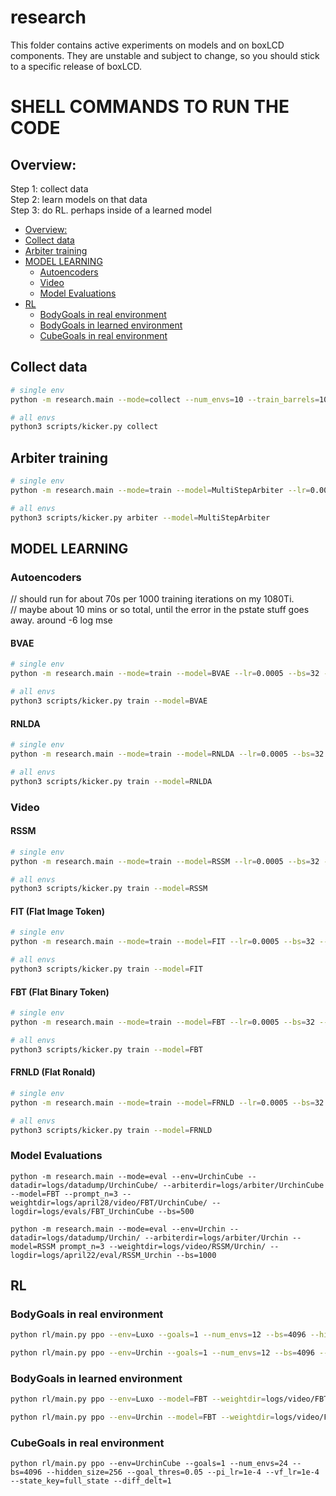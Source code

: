 # research

This folder contains active experiments on models and on boxLCD components.
They are unstable and subject to change, so you should stick to a specific release of boxLCD.

# SHELL COMMANDS TO RUN THE CODE
## Overview:

Step 1: collect data <br>
Step 2: learn models on that data <br>
Step 3: do RL. perhaps inside of a learned model <br>

- [Overview:](#overview)
- [Collect data](#collect-data)
- [Arbiter training](#arbiter-training)
- [MODEL LEARNING](#model-learning)
  - [Autoencoders](#autoencoders)
  - [Video](#video)
  - [Model Evaluations](#model-evaluations)
- [RL](#rl)
  - [BodyGoals in real environment](#bodygoals-in-real-environment)
  - [BodyGoals in learned environment](#bodygoals-in-learned-environment)
  - [CubeGoals in real environment](#cubegoals-in-real-environment)

## Collect data

```bash
# single env
python -m research.main --mode=collect --num_envs=10 --train_barrels=100 --test_barrels=10 --env=Urchin --logdir=logs/datadump/Urchin
```

```bash
# all envs
python3 scripts/kicker.py collect
```

## Arbiter training

```bash
# single env
python -m research.main --mode=train --model=MultiStepArbiter --lr=0.0005 --bs=32 --log_n=1000 --datadir=logs/datadump/Urchin --logdir=logs/Urchin --total_itr=30000  --nfilter=64 --hidden_size=256 --window=5
```

```bash
# all envs
python3 scripts/kicker.py arbiter --model=MultiStepArbiter
```

## MODEL LEARNING

### Autoencoders

// should run for about 70s per 1000 training iterations on my 1080Ti. <br>
// maybe about 10 mins or so total, until the error in the pstate stuff goes away. around -6 log mse

#### BVAE

```bash
# single env
python -m research.main --mode=train --model=BVAE --lr=0.0005 --bs=32 --log_n=1000 --datadir=logs/Urchin --logdir=logs/encoder/BVAE/Urchin --total_itr=30000 --total_itr=30000 --hidden_size=64 --vqK=64 --vqD=16 --nfilter=16 --window=5
```

```bash
# all envs
python3 scripts/kicker.py train --model=BVAE
```

#### RNLDA

```bash
# single env
python -m research.main --mode=train --model=RNLDA --lr=0.0005 --bs=32 --log_n=1000 --datadir=logs/Urchin --logdir=logs/encoder/RNLDA/Urchin --total_itr=30000 --total_itr=30000 --hidden_size=64 --vqK=64 --vqD=8 --nfilter=16 --window=5
```

```bash
# all envs
python3 scripts/kicker.py train --model=RNLDA
```

### Video

#### RSSM

```bash
# single env
python -m research.main --mode=train --model=RSSM --lr=0.0005 --bs=32 --log_n=1000 --datadir=logs/Urchin --logdir=logs/video/RSSM/Urchin --total_itr=100000 --total_itr=100000 --arbiterdir=logs/arbiter/Urchin --nfilter=64 --hidden_size=300 --free_nats=0.01
```

```bash
# all envs
python3 scripts/kicker.py train --model=RSSM
```

#### FIT (Flat Image Token)
```bash
# single env
python -m research.main --mode=train --model=FIT --lr=0.0005 --bs=32 --log_n=1000 --datadir=logs/Urchin --logdir=logs/video/FIT/Urchin --total_itr=100000 --total_itr=100000 --arbiterdir=logs/arbiter/Urchin --n_layer=2 --n_head=4 --n_embed=256 --hidden_size=256
```

```bash
# all envs
python3 scripts/kicker.py train --model=FIT
```

#### FBT (Flat Binary Token)
```bash
# single env
python -m research.main --mode=train --model=FBT --lr=0.0005 --bs=32 --log_n=1000 --datadir=logs/Urchin --logdir=logs/video/FBT/Urchin --total_itr=100000 --total_itr=100000 --arbiterdir=logs/arbiter/Urchin --n_layer=4 --n_head=8 --n_embed=512 --hidden_size=512 --weightdir=logs/encoder/BVAE/Urchin
```

```bash
# all envs
python3 scripts/kicker.py train --model=FBT
```

#### FRNLD (Flat Ronald)
```bash
# single env
python -m research.main --mode=train --model=FRNLD --lr=0.0005 --bs=32 --log_n=1000 --datadir=logs/Urchin --logdir=logs/video/FRNLD/Urchin --total_itr=100000 --total_itr=100000 --arbiterdir=logs/arbiter/Urchin --n_layer=4 --n_head=8 --n_embed=512 --hidden_size=512 --weightdir=logs/encoder/RNDLA/Urchin
```

```bash
# all envs
python3 scripts/kicker.py train --model=FRNLD
```

### Model Evaluations

```
python -m research.main --mode=eval --env=UrchinCube --datadir=logs/datadump/UrchinCube/ --arbiterdir=logs/arbiter/UrchinCube --model=FBT --prompt_n=3 --weightdir=logs/april28/video/FBT/UrchinCube/ --logdir=logs/evals/FBT_UrchinCube --bs=500
```

```
python -m research.main --mode=eval --env=Urchin --datadir=logs/datadump/Urchin/ --arbiterdir=logs/arbiter/Urchin --model=RSSM prompt_n=3 --weightdir=logs/video/RSSM/Urchin/ --logdir=logs/april22/eval/RSSM_Urchin --bs=1000
```


## RL

### BodyGoals in real environment
```bash
python rl/main.py ppo --env=Luxo --goals=1 --num_envs=12 --bs=4096 --hidden_size=256 --logdir=logs/rl/Luxo_real/ --total_steps=500000 --goal_thresh=0.05

python rl/main.py ppo --env=Urchin --goals=1 --num_envs=12 --bs=4096 --hidden_size=256 --logdir=logs/rl/Urchin_real/ --total_steps=1000000 --goal_thresh=0.05
```

### BodyGoals in learned environment
```bash
python rl/main.py ppo --env=Luxo --model=FBT --weightdir=logs/video/FBT/Luxo/ --window=50 --goals=1 --num_envs=12 --bs=4096 --hidden_size=256 --lenv=1 --logdir=logs/rl/Luxo_lenv --lenv_temp=1.0 --total_steps=500000 --goal_thres=0.05

python rl/main.py ppo --env=Urchin --model=FBT --weightdir=logs/video/FBT/Urchin/ --window=50 --goals=1 --num_envs=12 --bs=4096 --hidden_size=256 --lenv=1 --logdir=logs/rl/Urchin_lenv --lenv_temp=1.0 --total_steps=1000000 --goal_thres=0.05
```


### CubeGoals in real environment
```
python rl/main.py ppo --env=UrchinCube --goals=1 --num_envs=24 --bs=4096 --hidden_size=256 --goal_thres=0.05 --pi_lr=1e-4 --vf_lr=1e-4 --state_key=full_state --diff_delt=1
```

<!--

env=LuxoCube
DP=logs/datadump/10fps/luxocube/
python main.py --mode=train --env=$env --datadir=$DP --model=bvae --window=4 --bs=64 --log_n=1000   --lr=1e-3 --skip_train=0 --vqK=64 --hidden_size=64 --nfilter=64 --vqD=32 --log_n=100 --logdir=logs/bvae/x
python main.py --mode=train --env=$env --datadir=$DP --model=flatb --window=100 --bs=32 --log_n=1000 --lr=1e-3 --weightdir=$WD --n_layer=3 --n_head=8 --hidden_size=512 --n_embed=512 --log_n=100 --logdir=logs/flatb/luxocube/bigger

BVAE preproc, real env
python rl/sac.py --env=Luxo --wh_ratio=2.0 --model=flatb --weightdir=logs/flatb/bigger/ --window=100 --goals=1 --num_envs=12 --lenv=1 --logdir=logs/rl/flatb/nolenv/bvae_preproc_bs64_fixgoal --lenv_temp=0.1 --bs=64 --hidden_size=128 --learned_alpha=1 --alpha_lr=1e-4 --reset_prompt=0 --succ_reset=0 --lenv=0 --net=bvae




```
# test learned simulator

python learned_env.py --env=Luxo --datadir=logs/datadump/big_luxo_2.0/ --wh_ratio=2.0 --model=flatev --log_n=1000 --lr=1e-3 --weightdir=logs/flatev/x/monsta2/ --goals=1 --num_envs=8 --window=100 

# run RL on learned simulator env, and non-learned env

python rl/sac.py --env=Luxo --wh_ratio=2.0 --model=flatev --weightdir=logs/flatev/x/ --window=100 --goals=1 --num_envs=8 --lenv=1 --logdir=logs/rl/lenv/x --lenv_temp=0.1 --bs=512 --hidden_size=512 --learned_alpha=1 --alpha_lr=1e-4 --reset_prompt=0 --succ_reset=0
```


### CUBES

```bash
python rl/sac.py --env=UrchinCube --state_rew=1 --net=mlp --goals=1 --num_envs=8 --lenv=0 --bs=512 --hidden_size=512 --learned_alpha=1 --alpha_lr=1e-4 --state_key=full_state --use_done=0 --wh_ratio=2.0
python rl/sac.py --env=CrabCube --state_rew=1 --net=mlp --goals=1 --num_envs=8 --lenv=0 --bs=512 --hidden_size=512 --learned_alpha=1 --alpha_lr=1e-4 --state_key=full_state --use_done=0 --wh_ratio=2.0

#these 2 worked
python rl/sac.py --env=UrchinCube --state_rew=1 --net=mlp --goals=1 --num_envs=8 --lenv=0 --logdir=logs/rl/urchin_cube/10fps/diffdelt_1.5_2 --bs=128 --hidden_size=512 --learned_alpha=1 --alpha_lr=1e-4 --state_key=full_state --use_done=0 --wh_ratio=1.5 --diff_delt=1 --fps=10
python rl/sac.py --env=UrchinCube --state_rew=1 --net=mlp --goals=1 --num_envs=8 --lenv=0 --logdir=logs/rl/urchin_cube/10fps/nodiffdelt_1.5 --bs=128 --hidden_size=512 --learned_alpha=1 --alpha_lr=1e-4 --state_key=full_state --use_done=0 --wh_ratio=1.5 --diff_delt=0 --fps=10

#same
python rl/sac.py --env=UrchinCube --state_rew=1 --net=mlp --goals=1 --num_envs=8 --lenv=0 --logdir=logs/rl/urchin_cube/10fps/diffdelt_2.0_objchanges_halfmass --bs=128 --hidden_size=512 --learned_alpha=1 --alpha_lr=1e-4 --state_key=full_state --use_done=0 --wh_ratio=2.0 --diff_delt=1 --fps=10
python rl/sac.py --env=UrchinCube --state_rew=1 --net=mlp --goals=1 --num_envs=8 --lenv=0 --logdir=logs/rl/urchin_cube/10fps/diffdelt_1.5_objchanges_halfmass --bs=128 --hidden_size=512 --learned_alpha=1 --alpha_lr=1e-4 --state_key=full_state --use_done=0 --wh_ratio=1.5 --diff_delt=1 --fps=10

```

multi-step model
python main.py --mode=train --env=UrchinBall --datadir=$DP --model=multistep --vidstack=4 --phase=1 --log_n=50 --logdir=logs/biphase/x2/
python main.py --mode=train --env=UrchinBall --datadir=$DP --model=multistep --vidstack=4 --phase=2 --log_n=1 --logdir=logs/biphase/x2/phase2/1e5/nl3_512_16_32stacks/ --n_layer=3 --n_embed=512 --n_head=16 --bs=16 --amp=1

frame_token
python main.py --mode=train --env=Luxo --datadir=$DP --model=frame_token --logdir=logs/luxo/flattie/ --lr=1e-3 --n_layer=3 --n_embed=512 --n_head=16 --lr=5e-4

FLAT EVERYTHING (GOOD ONE)
state vqvae so that state is discrete binary
python main.py --mode=train --env=Luxo --datadir=logs/datadump/luxo_2.0/ --wh_ratio=2.0 --model=statevq --window=16 --log_n=1000 --lr=1e-3 --logdir=logs/ternary/juststate128_512_save/ --bs=32 --log_n=1000 --lr=1e-3 --vqK=128 --hidden_size=512
then flat everything model
 a
python main.py --mode=train --env=Luxo --datadir=logs/datadump/luxo_2.0/ --wh_ratio=2.0 --model=flatev --log_n=1000 --lr=1e-3 --logdir=logs/flatev/med_bs32_ESR --bs=32 --log_n=1000 --lr=1e-3 --weightdir=logs/ternary/juststate128_512_save/ --window=100 --n_layer=3 --n_head=16 --hidden_size=512 --n_embed=512
 b
python main.py --mode=train --env=Luxo --datadir=logs/datadump/big_luxo_2.0/ --wh_ratio=2.0 --model=flatev --log_n=1000 --lr=1e-3 --logdir=logs/flatev/100window/smallnet_bs32_8e-4_fix --bs=32 --log_n=1000 --lr=1e-3 --weightdir=logs/ternary/juststate128_512_save/ --window=100 --n_layer=3 --n_head=16 --hidden_size=512 --n_embed=512 --lr=8e-4

## MISC

```
# convert a set of images to a single video gif
convert -resize 100% -delay 2 -loop 0 *.png test.gif
```
-->
